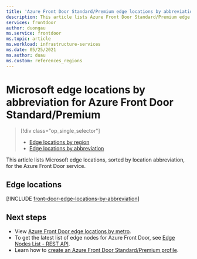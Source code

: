 ```yaml
---
title: 'Azure Front Door Standard/Premium edge locations by abbreviation'
description: This article lists Azure Front Door Standard/Premium edge locations, sorted by edge location abbreviation.
services: frontdoor
author: duongau
ms.service: frontdoor
ms.topic: article
ms.workload: infrastructure-services
ms.date: 05/25/2021
ms.author: duau
ms.custom: references_regions
---
```


# Microsoft edge locations by abbreviation for Azure Front Door Standard/Premium
> [!div class="op_single_selector"]
> * [Edge locations by region](edge-locations.md)
> * [Edge locations by abbreviation](edge-locations-by-abbreviation.md)
> 

This article lists Microsoft edge locations, sorted by location abbreviation, for the Azure Front Door service.

## Edge locations

[!INCLUDE [front-door-edge-locations-by-abbreviation](../../../includes/front-door-edge-locations-by-abbreviation.md)]

## Next steps

* View [Azure Front Door edge locations by metro](edge-locations.md).
* To get the latest list of edge nodes for Azure Front Door, see [Edge Nodes List - REST API](/rest/api/cdn/edge-nodes/list).
* Learn how to [create an Azure Front Door Standard/Premium profile](create-front-door-portal.md).
